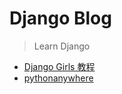# Django Blog

> Learn Django

- [Django Girls 教程](https://tutorial.djangogirls.org/zh/)
- [pythonanywhere](https://www.pythonanywhere.com/)